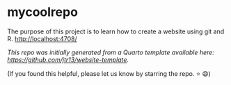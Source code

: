 # mycoolrepo

The purpose of this project is to learn how to create a website using git and R. [http://localhost:4708/](http://localhost:4708/)

*This repo was initially generated from a Quarto template available here: https://github.com/jtr13/website-template.*

(If you found this helpful, please let us know by starring the repo. ⭐ 😄)

